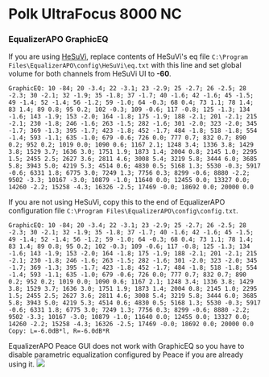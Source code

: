 # Polk UltraFocus 8000 NC
### EqualizerAPO GraphicEQ
If you are using [HeSuVi](https://sourceforge.net/projects/hesuvi/), replace contents of HeSuVi's eq file `C:\Program Files\EqualizerAPO\config\HeSuVi\eq.txt` with this line and set global volume for both channels from HeSuVi UI to **-60**.
```
GraphicEQ: 10 -84; 20 -3.4; 22 -3.1; 23 -2.9; 25 -2.7; 26 -2.5; 28 -2.3; 30 -2.1; 32 -1.9; 35 -1.8; 37 -1.7; 40 -1.6; 42 -1.6; 45 -1.5; 49 -1.4; 52 -1.4; 56 -1.2; 59 -1.0; 64 -0.3; 68 0.4; 73 1.1; 78 1.4; 83 1.4; 89 0.8; 95 0.2; 102 -0.3; 109 -0.6; 117 -0.8; 125 -1.3; 134 -1.6; 143 -1.9; 153 -2.0; 164 -1.8; 175 -1.9; 188 -2.1; 201 -2.1; 215 -2.1; 230 -1.8; 246 -1.6; 263 -1.5; 282 -1.6; 301 -2.0; 323 -2.0; 345 -1.7; 369 -1.3; 395 -1.7; 423 -1.8; 452 -1.7; 484 -1.8; 518 -1.8; 554 -1.4; 593 -1.1; 635 -1.0; 679 -0.6; 726 0.0; 777 0.7; 832 0.7; 890 0.2; 952 0.2; 1019 0.0; 1090 0.6; 1167 2.1; 1248 3.4; 1336 3.8; 1429 3.8; 1529 3.7; 1636 3.0; 1751 1.9; 1873 1.4; 2004 0.8; 2145 1.0; 2295 1.5; 2455 2.5; 2627 3.6; 2811 4.6; 3008 5.4; 3219 5.8; 3444 6.0; 3685 5.8; 3943 5.0; 4219 5.3; 4514 0.6; 4830 0.5; 5168 1.3; 5530 -0.3; 5917 -0.6; 6331 1.8; 6775 3.0; 7249 1.3; 7756 0.3; 8299 -0.6; 8880 -2.2; 9502 -3.3; 10167 -3.0; 10879 -1.0; 11640 0.0; 12455 0.0; 13327 0.0; 14260 -2.2; 15258 -4.3; 16326 -2.5; 17469 -0.0; 18692 0.0; 20000 0.0
```
If you are not using HeSuVi, copy this to the end of EqualizerAPO configuration file `C:\Program Files\EqualizerAPO\config\config.txt`.
```
GraphicEQ: 10 -84; 20 -3.4; 22 -3.1; 23 -2.9; 25 -2.7; 26 -2.5; 28 -2.3; 30 -2.1; 32 -1.9; 35 -1.8; 37 -1.7; 40 -1.6; 42 -1.6; 45 -1.5; 49 -1.4; 52 -1.4; 56 -1.2; 59 -1.0; 64 -0.3; 68 0.4; 73 1.1; 78 1.4; 83 1.4; 89 0.8; 95 0.2; 102 -0.3; 109 -0.6; 117 -0.8; 125 -1.3; 134 -1.6; 143 -1.9; 153 -2.0; 164 -1.8; 175 -1.9; 188 -2.1; 201 -2.1; 215 -2.1; 230 -1.8; 246 -1.6; 263 -1.5; 282 -1.6; 301 -2.0; 323 -2.0; 345 -1.7; 369 -1.3; 395 -1.7; 423 -1.8; 452 -1.7; 484 -1.8; 518 -1.8; 554 -1.4; 593 -1.1; 635 -1.0; 679 -0.6; 726 0.0; 777 0.7; 832 0.7; 890 0.2; 952 0.2; 1019 0.0; 1090 0.6; 1167 2.1; 1248 3.4; 1336 3.8; 1429 3.8; 1529 3.7; 1636 3.0; 1751 1.9; 1873 1.4; 2004 0.8; 2145 1.0; 2295 1.5; 2455 2.5; 2627 3.6; 2811 4.6; 3008 5.4; 3219 5.8; 3444 6.0; 3685 5.8; 3943 5.0; 4219 5.3; 4514 0.6; 4830 0.5; 5168 1.3; 5530 -0.3; 5917 -0.6; 6331 1.8; 6775 3.0; 7249 1.3; 7756 0.3; 8299 -0.6; 8880 -2.2; 9502 -3.3; 10167 -3.0; 10879 -1.0; 11640 0.0; 12455 0.0; 13327 0.0; 14260 -2.2; 15258 -4.3; 16326 -2.5; 17469 -0.0; 18692 0.0; 20000 0.0
Copy: L=-6.0dB*l, R=-6.0dB*R
```
EqualizerAPO Peace GUI does not work with GraphicEQ so you have to disable parametric equalization configured by Peace if you are already using it.
![](https://raw.githubusercontent.com/jaakkopasanen/AutoEq/master/results/Sonoma%20Model%20One/headphoncecom/onear/Polk%20UltraFocus%208000%20NC/Polk%20UltraFocus%208000%20NC.png)
